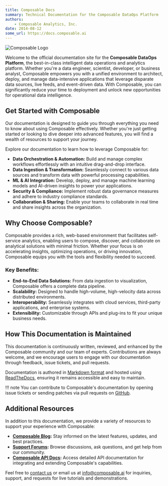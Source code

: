 ```yaml
---
title: Composable Docs
summary: Technical Documentation for the Composable DataOps Platform
authors:
    - Composable Analytics, Inc.
date: 2014-08-12
some_url: https://docs.composable.ai
---
```


![Composable Logo](img/composable.png)

Welcome to the official documentation site for the **Composable DataOps Platform**, the best-in-class intelligent data operations and analytics platform. Whether you're a data engineer, scientist, developer, or business analyst, Composable empowers you with a unified environment to architect, deploy, and manage data-intensive applications that leverage disparate data sources, live feeds, and event-driven data. With Composable, you can significantly reduce your time to deployment and unlock new opportunities for operational data intelligence.

## Get Started with Composable
Our documentation is designed to guide you through everything you need to know about using Composable effectively. Whether you're just getting started or looking to dive deeper into advanced features, you will find a wealth of resources to support your journey.

Explore our documentation to learn how to leverage Composable for:

- **Data Orchestration & Automation:** Build and manage complex workflows effortlessly with an intuitive drag-and-drop interface.
- **Data Ingestion & Transformation:** Seamlessly connect to various data sources and transform data with powerful processing capabilities.
- **ML & AI Integration:** Develop, deploy, and manage machine learning models and AI-driven insights to power your applications.
- **Security & Compliance:** Implement robust data governance measures and adhere to industry compliance standards.
- **Collaboration & Sharing:** Enable your teams to collaborate in real time and share insights across the organization.

## Why Choose Composable?
Composable provides a rich, web-based environment that facilitates self-service analytics, enabling users to compose, discover, and collaborate on analytical solutions with minimal friction. Whether your focus is on accelerating insights, optimizing operations, or driving innovation, Composable equips you with the tools and flexibility needed to succeed.

### Key Benefits:
- **End-to-End Data Solutions:** From data ingestion to visualization, Composable offers a complete data pipeline.
- **Scalability:** Designed to handle high-volume, high-velocity data across distributed environments.
- **Interoperability:** Seamlessly integrates with cloud services, third-party applications, and enterprise systems.
- **Extensibility:** Customizable through APIs and plug-ins to fit your unique business needs.

## How This Documentation is Maintained
This documentation is continuously written, reviewed, and enhanced by the Composable community and our team of experts. Contributions are always welcome, and we encourage users to engage with our documentation through feedback, issue tickets, and pull requests.

Documentation is authored in [Markdown format](https://guides.github.com/features/mastering-markdown/) and hosted using [ReadTheDocs](https://readthedocs.org/), ensuring it remains accessible and easy to maintain.

!!! note
    You can contribute to Composable's documentation by opening issue tickets or sending patches via pull requests on [GitHub](https://github.com/ComposableAnalytics).

## Additional Resources
In addition to this documentation, we provide a variety of resources to support your experience with Composable:

- **[Composable Blog](https://blog.composable.ai):** Stay informed on the latest features, updates, and best practices.
- **[Support Forums](https://support.composable.ai):** Browse discussions, ask questions, and get help from our community.
- **[Composable API Docs](https://dev.composable.ai):** Access detailed API documentation for integrating and extending Composable's capabilities.

Feel free to [contact us](https://composable.ai/contact-us) or email us at <info@composable.ai> for inquiries, support, and requests for live tutorials and demonstrations.